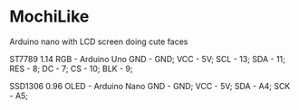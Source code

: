# MochiLike
Arduino nano with LCD screen doing cute faces


ST7789 1.14 RGB - Arduino Uno
GND - GND;
VCC - 5V;
SCL - 13;
SDA - 11;
RES - 8;
DC - 7;
CS - 10;
BLK - 9;

SSD1306 0.96 OLED - Arduino Nano
GND - GND;
VCC - 5V;
SDA - A4;
SCK - A5;
